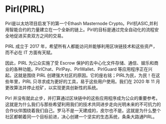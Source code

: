 # 

# Pirl(PIRL)

Pirl是以太坊项目启发下的第一个Ethash Masternode Crypto。Pirl抗ASIC,并利用智能合约的力量建立在一个全新的链上。Pirl的目标是通过完全自动化的流程安全地促进买卖双方之间的交易。

PIRL 成立于 2017 年，希望所有人都能访问并能够利用区块链技术和这些资产，而不必在 IT 方面有天赋。

因此，PIRL 为公众实施了受 Escrow 保护的去中心化文件存储、通信、娱乐和商业的各种功能。PirlChat、PirlPay、PirlWallet、PirlGuard 等应用程序正在兴起。这就是围绕 PIRL 创建强大社区的原因。它的座右铭；PIRL为民，为民！在这些年里，PIRL 只寻求成为更好的工具，易于这些用户使用。我们在 2020 年 11 月更改算法并停止挖矿，以实现更具创新性的系统。

Pirl 并没有就此止步，并打算通过区块链中的这些应用程序成为公众的重要参考。这就是为什么我们与那些希望利用我们的技术共同进步走向光明未来的不可抗力的合作伙伴围绕着我们自己。罗马不是一天建成的，皮尔也不是。这就是为什么整个社区都朝着同一个目标前进，决心创建一个坚实的生态系统，条条大路通PIRL。

